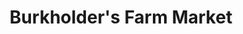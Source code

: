 ---
title: "Burkholder's Farm Market"
url: /kutztown/burkholders-farm-market/
shop: Garten-Center
---